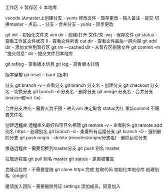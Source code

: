工作区
↓
暂存区
↓
本地库

vscode
从master上创建分支 - yunis
修改文件 - 暂存更改 - 输入备注 - 提交
切换master - 点击...  - 分支 - 合并分支 - yunis - 同步更改


git init - 初始化文件夹
vim dir - 创建/打开 文件/夹
:wq - 保存文件
git status - 查看工作区文件状态
ll - 查看文件列表
cat dir - 查看文件最后一屏内容
git add dir - 添加文件到暂存区
git rm --cached dir - 从暂存区删除文件
git commit -m "提交信息" dir - 提交文件到本地库

git reflog - 查看版本信息
git log - 查看版本详情

版本穿梭
git reset --hard (版本)

分支
git branch -v - 查看分支
git branch 分支名 - 创建分支
git checkout 分支名 - 切换分支
git branch -d 分支名 - 删除分支
git merge 分支名 - 合并分支(master和hot-fix)

合并分支冲突 - 需要人为干预 - 进入vim 决定取舍
status为红
重新commit 不需要文件名

创建远程库
远程库名最好和项目名相同
git remote -v - 查看别名
git remote add 别名 https - 创建别名
git branch -d - 查看所有远程分支
git branch -D - 强制删除分支
git push origin --delete (remotes/origin/分支名) - 删除远程分支


推送远程库 - 需要切换到master分支
git push 别名 master

拉取远程库
git pull 别名 master
git status - 是否被覆盖

克隆远程库 - 不需要登陆
git clone https
完成 拉取代码 初始化本地仓库 创建别名（origin）

邀请加入团队 - 需要删除凭证
settings 添加成员，同意加入

